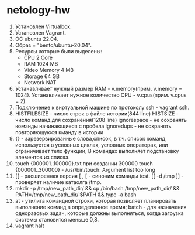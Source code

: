 # netology-hw

1. Установлен Virtualbox.
2. Установлен Vagrant.
3. ОC ubuntu 22.04.
4. Образ = "bento/ubuntu-20.04".
5. Ресурсы которые были выделены:
	- CPU 2 Core
	- RAM 1024 MB
	- Video Memory 4 MB
	- Storage 64 GB
	- Network NAT
6. Устанавливает нужный размер RAM - v.memory(прим. v.memory = 1024).
Устанавливает нужное количество CPU - v.cpus(прим. v.cpus = 2).
7. Подключение к виртуальной машине по протоколу ssh - vagrant ssh.
8. HISTFILESIZE - число строк в файле истории(844 line) 
HISTSIZE - число команд для сохранения(1208 line)
ignorespace - не сохранять команды начинающиеся с пробела
ignoredups - не сохранять повторяющуюся кманду в истории
9. {} - зарезервированные слова,список, в т.ч. список команд, используется в условных циклах, условных операторах, или ограничивает тело функции, 
В командах выполняет подстановку элементов из списка.
10. touch {000001..100000}.txt 
при создании 300000 touch {000001..300000} - /usr/bin/touch: Argument list too long
11. [[ - расширенная версия [ , [ - синоним команды test.
[[ -d /tmp ]] - проверяет наличие катаолга /tmp. 
12. mkdir -p /tmp/new_path_dir/ && cp /bin/bash /tmp/new_path_dir/ && PATH=/tmp/new_path_dir/:$PATH && type -a bash
13. at - утилита командной строки, которая позволяет планировать выполнение команд в определенное время;
batch - для назначения одноразовых задач, которые должны выполняться, когда загрузка системы становится меньше 0,8.
14. vagrant halt

